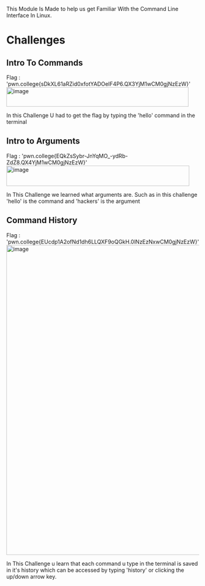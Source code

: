This Module Is Made to help us get Familiar With the Command Line Interface In Linux.

# Challenges

## Intro To Commands
Flag : 'pwn.college{sDkXL61aRZid0xfotYADOeIF4P6.QX3YjM1wCM0gjNzEzW}'
<img width="476" height="51" alt="image" src="https://github.com/user-attachments/assets/b263899f-b712-4bc8-a736-21daca8d93fc" />

In this Challenge U had to get the flag by typing the 'hello' command in the terminal

## Intro to Arguments
Flag : 'pwn.college{EQkZsSybr-JnYqMO_-ydRb-ZdZ8.QX4YjM1wCM0gjNzEzW}'
<img width="478" height="53" alt="image" src="https://github.com/user-attachments/assets/23a33f76-5a17-487e-aaa8-fa7cd31c6bcc" />

In This Challenge we learned what arguments are. Such as in this challenge 'hello' is the command and 'hackers' is the argument

## Command History
Flag : 'pwn.college{EUcdp1A2ofNd1dh6LLQXF9oQGkH.0lNzEzNxwCM0gjNzEzW}'
<img width="645" height="809" alt="image" src="https://github.com/user-attachments/assets/cfbcb73c-6fcc-4d88-9f24-cee6fbf62643" />

In This Challenge u learn that each command u type in the terminal is saved in it's history which can be accessed by typing 'history' or clicking the up/down arrow key.
